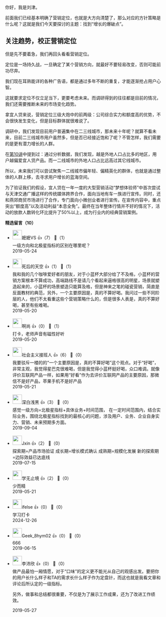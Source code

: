 你好，我是刘津。

前面我们已经基本明确了营销定位，也就是大方向清楚了，那么对应的方针策略是什么呢？这就是我们今天要探讨的主题：找到“增长的爆破点”。

## 关注趋势，校正营销定位

但是先不要着急，我们再回头看看营销定位。

定位是一场持久战，一旦确定了某个营销方向，就最好不要轻易改变，否则可能前功尽弃。

我们现在耳熟能详的各种广告语，都是通过多年不断的重复，才能逐渐抢占用户心智。

这就要求定位不仅立足当下，更要考虑未来。而调研得到的往往都是目前的情况，我们还需要推断未来的市场变化趋势。

拿宜人贷来说，营销定位三级大炮中的前两级：公司综合实力和额度高的优势，不会很快发生变化，但是目标群体就很难说了。

调研中，我们发现目前用户普遍集中在二三线城市，那未来十年呢？就算不看未来，目前二三线城市用户虽然多，但是否已经接近饱和了呢？不管怎样，我们需要的是更有潜力增长的人群。

在[第10讲](https://time.geekbang.org/column/article/92899)中提到过：通过分析数据，我们发现，越是外地人口占比多的地区，用户越偏爱宜人贷产品。而一二线城市的外地人口占比远高过其它线城市。

所以，未来我们可以尝试聚焦一二线城市偏年轻、偏精英化的群体，也就是通过整体的人群上移，去寻求用户增长的蓝海空间。

为了验证我们的假设，宜人贷在一年一度的大型营销活动“梦想体验师”中首次尝试与天津交通广播这样的传统媒体跨界合作，面向当地有车一族进行宣传。同时，还和燕郊商贸市场进行了合作，专门面向小微创业者进行宣传。在宣传内容中，重点突出“额度高”以及活动利益“本息全免”。最终在当年整体行情并不好的情况下，活动的放款人数转化环比提升了50%以上，成为行业内的经典营销案例。
<div><strong>精选留言（10）</strong></div><ul>
<li><img src="https://static001.geekbang.org/account/avatar/00/12/d7/55/90751d6a.jpg" width="30px"><span>嬷嬷VS</span> 👍（7） 💬（1）<div>一级方向和北极星指标的区别在哪里呢？</div>2019-05-24</li><br/><li><img src="https://static001.geekbang.org/account/avatar/00/0f/f3/2d/4b7f12b6.jpg" width="30px"><span>死后的天空</span> 👍（1） 💬（1）<div>我和我的几个咖啡爱好者的朋友，对于小蓝杯大部分给了不及格，小蓝杯的营销方案根本不算成功，高端路线不是请几个看起来逼格很高的明星，场景就塑造起来的，小蓝杯的场景塑造只能算及格，但是神来之笔的碰瓷营销，简直是反面教材的典范，另外，一个主要原因是，真的不算好喝。我问过一些不同阶层的人，他们不太看重这些个营销策略什么的，但是很多人表是，真的不算好喝，甚至有些难喝。</div>2019-05-20</li><br/><li><img src="https://static001.geekbang.org/account/avatar/00/0f/98/76/0fe310ba.jpg" width="30px"><span>啊尚</span> 👍（0） 💬（1）<div>打卡，老师声音有磁性好听</div>2019-05-20</li><br/><li><img src="https://static001.geekbang.org/account/avatar/00/10/3d/32/4751e36b.jpg" width="30px"><span>社会主义接班人</span> 👍（6） 💬（0）<div>我要驳斥一楼的的“一个主要原因是，真的不算好喝”这个观点。对于“好喝”，非常主观，我觉得星巴克很难喝，但是我觉得小蓝杯挺好喝，众口难调。就像评价互联网产品一样，如果用“好看”作为去评价互联网产品的主要原因，那微信不是好产品，苹果手机不是好产品</div>2019-05-21</li><br/><li><img src="https://static001.geekbang.org/account/avatar/00/11/26/53/60fe31fb.jpg" width="30px"><span>深白浅黑</span> 👍（3） 💬（0）<div>感觉一级方向=北极星指标+具体业务+时间范围，
在一定时间范围内，结合实际业务，围绕北极星指标找到的最核心的问题，涉及用户、业务、企业自身实力、营销、未来预期多方面。</div>2019-09-04</li><br/><li><img src="https://static001.geekbang.org/account/avatar/00/13/17/27/ec30d30a.jpg" width="30px"><span>Jxin</span> 👍（2） 💬（0）<div>探索期=产品市场验证
成长期=增长模式确认
成熟期=规模化发展
新的探索期=边际效益已达底线</div>2019-07-15</li><br/><li><img src="https://static001.geekbang.org/account/avatar/00/14/9b/49/33b2da58.jpg" width="30px"><span>学无止境</span> 👍（2） 💬（0）<div>少而精</div>2019-05-21</li><br/><li><img src="https://static001.geekbang.org/account/avatar/00/26/eb/d7/90391376.jpg" width="30px"><span>ifelse</span> 👍（0） 💬（0）<div>学习打卡</div>2024-12-26</li><br/><li><img src="http://thirdwx.qlogo.cn/mmopen/vi_32/VoOP42bmOhmfaHfacAQc7EesLcmXu2OrEHsQJic1xYPT7elyIIQy6jDBVUtianXcA2ibFQhYj6OUwhYPDkKqQSIaA/132" width="30px"><span>Geek_8hym02</span> 👍（0） 💬（0）<div>666</div>2019-06-15</li><br/><li><img src="https://static001.geekbang.org/account/avatar/00/14/cb/07/e34220d6.jpg" width="30px"><span>李沛欣</span> 👍（0） 💬（0）<div>做产品最怕一厢情愿，对于“口味”的定义更不能光从自己的观感出发。要把你的用户长什么样子和TA的需求长什么样子作为定盘针，而这也就是我看文章和评论后所认定的一级指标。

另外，做事和总结都很重要，不仅是为了展示工作成果，还为了改进工作绩效。</div>2019-05-27</li><br/>
</ul>